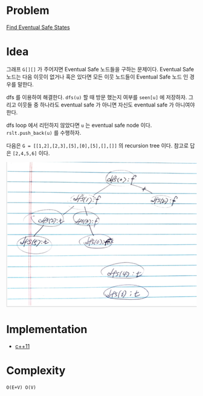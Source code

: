 # Problem

[Find Eventual Safe States](https://leetcode.com/problems/find-eventual-safe-states/)

# Idea

그래프 `G[][]` 가 주어지면 Eventual Safe 노드들을 구하는 문제이다.
Eventual Safe 노드는 다음 이웃이 없거나 혹은 있다면 모든 이웃 노드들이
Eventual Safe 노드 인 경우를 말한다.

dfs 를 이용하여 해결한다. `dfs(u)` 할 때 방문 했는지 여부를 `seen[u]`
에 저장하자. 그리고 이웃들 중 하나라도 eventual safe 가 아니면 자신도
eventual safe 가 아니여야 한다. 

dfs loop 에서 리턴하지 않았다면 `u` 는 eventual safe node 이다.
`rslt.push_back(u)` 를 수행하자.

다음은 `G = [[1,2],[2,3],[5],[0],[5],[],[]]` 의 recursion tree 이다.
참고로 답은 `[2,4,5,6]` 이다.

![](rtree.png)

# Implementation

* [c++11](a.cpp)

# Complexity

```
O(E+V) O(V)
```
